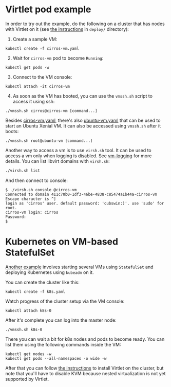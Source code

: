 # Virtlet pod example

In order to try out the example, do the following on a cluster that
has nodes with Virtlet on it (see [the instructions](../deploy/README.md) in
`deploy/` directory):

1. Create a sample VM:
```
kubectl create -f cirros-vm.yaml
```
2. Wait for `cirros-vm` pod to become `Running`:
```
kubectl get pods -w
```
3. Connect to the VM console:
```
kubectl attach -it cirros-vm
```
4. As soon as the VM has booted, you can use the `vmssh.sh` script to access it using ssh:
```
./vmssh.sh cirros@cirros-vm [command...]
```

Besides [cirros-vm.yaml](cirros-vm.yaml), there's also [ubuntu-vm.yaml](ubuntu-vm.yaml) that can be used to start an Ubuntu Xenial VM. It can also be accessed using `vmssh.sh` after it boots:
```
./vmssh.sh root@ubuntu-vm [command...]
```

Another way to access a vm is to use `virsh.sh` tool. It can be used to access a vm only when logging is disabled. See [vm-logging](../docs/devel/vm-logging.md) for more details.
You can list libvirt domains with `virsh.sh`:
```bash
./virsh.sh list
```

And then connect to console:

```
$ ./virsh.sh console @cirros-vm
Connected to domain 411c70b0-1df3-46be-4838-c85474a1b44a-cirros-vm
Escape character is ^]
login as 'cirros' user. default password: 'cubswin:)'. use 'sudo' for root.
cirros-vm login: cirros
Password:
$
```


# Kubernetes on VM-based StatefulSet

[Another example](k8s.yaml) involves starting several VMs using `StatefulSet` and deploying
Kubernetes using `kubeadm` on it.

You can create the cluster like this:
```
kubectl create -f k8s.yaml
```

Watch progress of the cluster setup via the VM console:
```
kubectl attach k8s-0
```

After it's complete you can log into the master node:

```
./vmssh.sh k8s-0
```

There you can wait a bit for k8s nodes and pods to become ready.
You can list them using the following commands inside the VM:

```
kubectl get nodes -w
kubectl get pods --all-namespaces -o wide -w
```

After that you can follow
[the instructions](../deploy/real-cluster.md) to install Virtlet on
the cluster, but note that you'll have to disable KVM because nested
virtualization is not yet supported by Virtlet.
